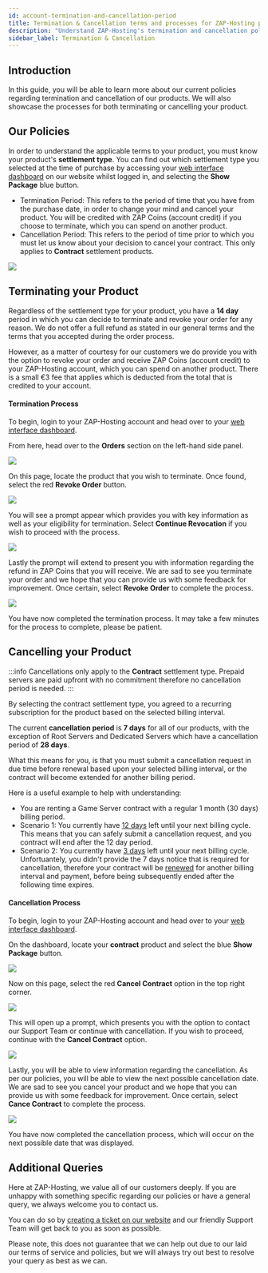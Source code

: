 ```yaml
---
id: account-termination-and-cancellation-period
title: Termination & Cancellation terms and processes for ZAP-Hosting products
description: "Understand ZAP-Hosting's termination and cancellation policies to manage your product effectively and receive account credit → Learn more now"
sidebar_label: Termination & Cancellation
---
```


## Introduction

In this guide, you will be able to learn more about our current policies regarding termination and cancellation of our products. We will also showcase the processes for both terminating or cancelling your product.

## Our Policies

In order to understand the applicable terms to your product, you must know your product's **settlement type**. You can find out which settlement type you selected at the time of purchase by accessing your [web interface dashboard](https://zap-hosting.com/en/customer/) on our website whilst logged in, and selecting the **Show Package** blue button.

- Termination Period: This refers to the period of time that you have from the purchase date, in order to change your mind and cancel your product. You will be credited with ZAP Coins (account credit) if you choose to terminate, which you can spend on another product.
- Cancellation Period: This refers to the period of time prior to which you must let us know about your decision to cancel your contract. This only applies to **Contract** settlement products.

![](https://screensaver01.zap-hosting.com/index.php/s/DwktektyCP4jfLM/preview)

## Terminating your Product

Regardless of the settlement type for your product, you have a **14 day** period in which you can decide to terminate and revoke your order for any reason. We do not offer a full refund as stated in our general terms and the terms that you accepted during the order process.

However, as a matter of courtesy for our customers we do provide you with the option to revoke your order and receive ZAP Coins (account credit) to your ZAP-Hosting account, which you can spend on another product. There is a small €3 fee that applies which is deducted from the total that is credited to your account.

#### Termination Process

To begin, login to your ZAP-Hosting account and head over to your [web interface dashboard](https://zap-hosting.com/en/customer/).

From here, head over to the **Orders** section on the left-hand side panel.

![](https://screensaver01.zap-hosting.com/index.php/s/TYJ5oGkDMyb6XQD/preview)

On this page, locate the product that you wish to terminate. Once found, select the red **Revoke Order** button.

![](https://screensaver01.zap-hosting.com/index.php/s/2QEABQLPMWxy28q/preview)

You will see a prompt appear which provides you with key information as well as your eligibility for termination. Select **Continue Revocation** if you wish to proceed with the process.

![](https://screensaver01.zap-hosting.com/index.php/s/8nB5LWn6xibnFf6/preview)

Lastly the prompt will extend to present you with information regarding the refund in ZAP Coins that you will receive. We are sad to see you terminate your order and we hope that you can provide us with some feedback for improvement. Once certain, select **Revoke Order** to complete the process.

![](https://screensaver01.zap-hosting.com/index.php/s/SYmz97Pc65qSbW8/preview)

You have now completed the termination process. It may take a few minutes for the process to complete, please be patient.

## Cancelling your Product

:::info
Cancellations only apply to the **Contract** settlement type. Prepaid servers are paid upfront with no commitment therefore no cancellation period is needed.
:::

By selecting the contract settlement type, you agreed to a recurring subscription for the product based on the selected billing interval.

The current **cancellation period** is **7 days** for all of our products, with the exception of Root Servers and Dedicated Servers which have a cancellation period of **28 days**.

What this means for you, is that you must submit a cancellation request in due time before renewal based upon your selected billing interval, or the contract will become extended for another billing period.

Here is a useful example to help with understanding:

- You are renting a Game Server contract with a regular 1 month (30 days) billing period.
- Scenario 1: You currently have <u>12 days</u> left until your next billing cycle. This means that you can safely submit a cancellation request, and you contract will end after the 12 day period.
- Scenario 2: You currently have <u>3 days</u> left until your next billing cycle. Unfortuantely, you didn't provide the 7 days notice that is required for cancellation, therefore your contract will be <u>renewed</u> for another billing interval and payment, before being subsequently ended after the following time expires.

#### Cancellation Process

To begin, login to your ZAP-Hosting account and head over to your [web interface dashboard](https://zap-hosting.com/en/customer/).

On the dashboard, locate your **contract** product and select the blue **Show Package** button.

![](https://screensaver01.zap-hosting.com/index.php/s/Ep7QPaLiwJSS82N/preview)

Now on this page, select the red **Cancel Contract** option in the top right corner.

![](https://screensaver01.zap-hosting.com/index.php/s/cTwq7FD6pZzRyBb/preview)

This will open up a prompt, which presents you with the option to contact our Support Team or continue with cancellation. If you wish to proceed, continue with the **Cancel Contract** option.

![](https://screensaver01.zap-hosting.com/index.php/s/WqWsCLw9x9jP6Xe/preview)

Lastly, you will be able to view information regarding the cancellation. As per our policies, you will be able to view the next possible cancellation date. We are sad to see you cancel your product and we hope that you can provide us with some feedback for improvement. Once certain, select **Cance Contract** to complete the process.

![](https://screensaver01.zap-hosting.com/index.php/s/DE9tFcJNZTHdR96/preview)

You have now completed the cancellation process, which will occur on the next possible date that was displayed.

## Additional Queries

Here at ZAP-Hosting, we value all of our customers deeply. If you are unhappy with something specific regarding our policies or have a general query, we always welcome you to contact us.

You can do so by [creating a ticket on our website](https://zap-hosting.com/en/customer/support/) and our friendly Support Team will get back to you as soon as possible.

Please note, this does not guarantee that we can help out due to our laid our terms of service and policies, but we will always try out best to resolve your query as best as we can.